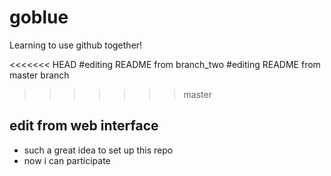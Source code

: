 # goblue
Learning to use github together!

<<<<<<< HEAD
#editing README from branch_two
#editing README from master branch
>>>>>>> master

## edit from web interface
* such a great idea to set up this repo
* now i can participate
